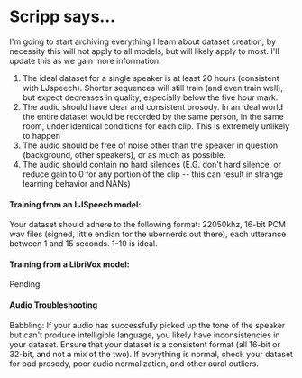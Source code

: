 # Scripp says...

I'm going to start archiving everything I learn about dataset creation; by necessity this will not apply to all models, but will likely apply to most. I'll update this as we gain more information.

1. The ideal dataset for a single speaker is at least 20 hours (consistent with LJspeech). Shorter sequences will still train (and even train well), but expect decreases in quality, especially below the five hour mark.
2. The audio should have clear and consistent prosody. In an ideal world the entire dataset would be recorded by the same person, in the same room, under identical conditions for each clip. This is extremely unlikely to happen 
3. The audio should be free of noise other than the speaker in question (background, other speakers), or as much as possible.
4. The audio should contain no hard silences (E.G. don't hard silence, or reduce gain to 0 for any portion of the clip -- this can result in strange learning behavior and NANs)

#### Training from an LJSpeech model: 

Your dataset should adhere to the following format: 22050khz, 16-bit PCM wav files (signed, little endian for the ubernerds out there), each utterance between 1 and 15 seconds. 1-10 is ideal.

#### Training from a LibriVox model: 

Pending

#### Audio Troubleshooting

Babbling: If your audio has successfully picked up the tone of the speaker but can't produce intelligible language, you likely have inconsistencies in your dataset. Ensure that your dataset is a consistent format (all 16-bit or 32-bit, and not a mix of the two). If everything is normal, check your dataset for bad prosody, poor audio normalization, and other aural outliers.